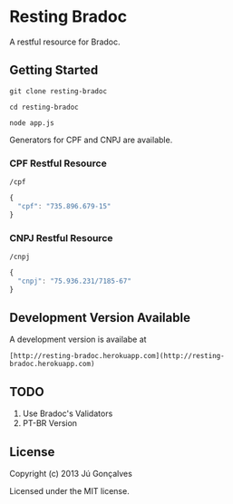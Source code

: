 # Resting Bradoc

A restful resource for Bradoc.

## Getting Started

`git clone resting-bradoc`

`cd resting-bradoc`

`node app.js`

Generators for CPF and CNPJ are available.

### CPF Restful Resource

`/cpf`

```javascript
{
  "cpf": "735.896.679-15"
}
```

### CNPJ Restful Resource

`/cnpj`

```javascript
{
  "cnpj": "75.936.231/7185-67"
} 
```

## Development Version Available

A development version is availabe at

`[http://resting-bradoc.herokuapp.com](http://resting-bradoc.herokuapp.com)`

## TODO

1. Use Bradoc's Validators
2. PT-BR Version

## License
Copyright (c) 2013 Jú Gonçalves

Licensed under the MIT license.
